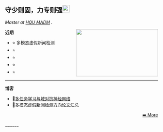<h2>守少则固，力专则强<img src="https://github.githubassets.com/images/mona-whisper.gif" height="24" /></h2>

<p><em>Master at <a href="http://www.hqumadm.com/">HQU MADM</a> . </em>

**近期**
<img align='right' src="https://media.giphy.com/media/836HiJc7pgzy8iNXCn/giphy.gif" width="270" height="155"/>
- ⭐ 多模态虚假新闻检测
- ⭐ 
- ⭐ 
- ⭐ 
- ⭐ 
  
-------

**博客**
<!-- BLOG-POST-LIST:START -->
- 📕[多任务学习与域对抗神经网络](https://crushr.github.io/2021/11/05/%E5%A4%9A%E4%BB%BB%E5%8A%A1%E5%AD%A6%E4%B9%A0%E4%B8%8E%E5%9F%9F%E5%AF%B9%E6%8A%97%E7%A5%9E%E7%BB%8F%E7%BD%91%E7%BB%9C/)
- 📕[多模态虚假新闻检测方向论文汇总](https://crushr.github.io/2021/11/03/%E5%A4%9A%E6%A8%A1%E6%80%81%E8%99%9A%E5%81%87%E6%96%B0%E9%97%BB%E6%A3%80%E6%B5%8B%E6%96%B9%E5%90%91%E8%AE%BA%E6%96%87%E6%96%B9%E6%B3%95%E5%92%8C%E6%A8%A1%E5%9E%8B/)
<p align="right"><a href="https://crushr.github.io/">➡️ More</a></p>
<!-- BLOG-POST-LIST:END -->
-------

